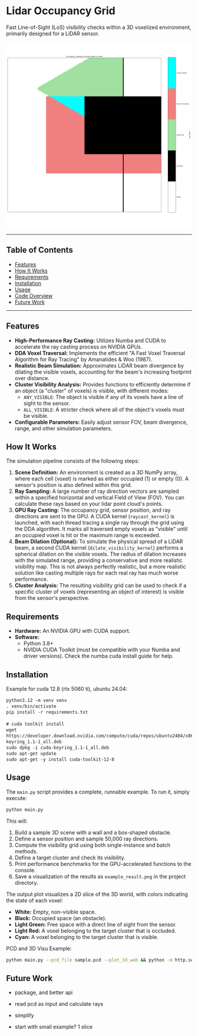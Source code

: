 # Lidar Occupancy Grid

Fast Line-of-Sight (LoS) visibility checks within a 3D voxelized environment, primarily designed for a LiDAR sensor.

![Example Result](example_result.png)

---

## Table of Contents

- [Features](#features)
- [How It Works](#how-it-works)
- [Requirements](#requirements)
- [Installation](#installation)
- [Usage](#usage)
- [Code Overview](#code-overview)
- [Future Work](#future-work)

---

## Features

- **High-Performance Ray Casting:** Utilizes Numba and CUDA to accelerate the ray casting process on NVIDIA GPUs.
- **DDA Voxel Traversal:** Implements the efficient "A Fast Voxel Traversal Algorithm for Ray Tracing" by Amanatides & Woo (1987).
- **Realistic Beam Simulation:** Approximates LiDAR beam divergence by dilating the visible voxels, accounting for the beam's increasing footprint over distance.
- **Cluster Visibility Analysis:** Provides functions to efficiently determine if an object (a "cluster" of voxels) is visible, with different modes:
  - `ANY_VISIBLE`: The object is visible if any of its voxels have a line of sight to the sensor.
  - `ALL_VISIBLE`: A stricter check where all of the object's voxels must be visible.
- **Configurable Parameters:** Easily adjust sensor FOV, beam divergence, range, and other simulation parameters.

## How It Works

The simulation pipeline consists of the following steps:

1.  **Scene Definition:** An environment is created as a 3D NumPy array, where each cell (voxel) is marked as either occupied (1) or empty (0). A sensor's position is also defined within this grid.
2.  **Ray Sampling:** A large number of ray direction vectors are sampled within a specified horizontal and vertical Field of View (FOV). You can calculate these rays based on your lidar point cloud's points.
3.  **GPU Ray Casting:** The occupancy grid, sensor position, and ray directions are sent to the GPU. A CUDA kernel (`raycast_kernel`) is launched, with each thread tracing a single ray through the grid using the DDA algorithm. It marks all traversed empty voxels as "visible" until an occupied voxel is hit or the maximum range is exceeded.
4.  **Beam Dilation (Optional):** To simulate the physical spread of a LiDAR beam, a second CUDA kernel (`dilate_visibility_kernel`) performs a spherical dilation on the visible voxels. The radius of dilation increases with the simulated range, providing a conservative and more realistic visibility map. This is not always perfectly realistic, but a more realistic solution like casting multiple rays for each real ray has much worse performance.
5.  **Cluster Analysis:** The resulting visibility grid can be used to check if a specific cluster of voxels (representing an object of interest) is visible from the sensor's perspective.

## Requirements

- **Hardware:** An NVIDIA GPU with CUDA support.
- **Software:**
  - Python 3.8+
  - NVIDIA CUDA Toolkit (must be compatible with your Numba and driver versions). Check the numba cuda install guide for help.

## Installation

Example for cuda 12.8 (rtx 5060 ti), ubuntu 24.04:

```
python3.12 -m venv venv
. venv/bin/activate
pip install -r requirements.txt

# cuda toolkit install
wget https://developer.download.nvidia.com/compute/cuda/repos/ubuntu2404/x86_64/cuda-keyring_1.1-1_all.deb
sudo dpkg -i cuda-keyring_1.1-1_all.deb
sudo apt-get update
sudo apt-get -y install cuda-toolkit-12-8
```

## Usage

The `main.py` script provides a complete, runnable example. To run it, simply execute:

```bash
python main.py
```

This will:

1.  Build a sample 3D scene with a wall and a box-shaped obstacle.
2.  Define a sensor position and sample 50,000 ray directions.
3.  Compute the visibility grid using both single-instance and batch methods.
4.  Define a target cluster and check its visibility.
5.  Print performance benchmarks for the GPU-accelerated functions to the console.
6.  Save a visualization of the results as `example_result.png` in the project directory.

The output plot visualizes a 2D slice of the 3D world, with colors indicating the state of each voxel:

- **White:** Empty, non-visible space.
- **Black:** Occupied space (an obstacle).
- **Light Green:** Free space with a direct line of sight from the sensor.
- **Light Red:** A voxel belonging to the target cluster that is occluded.
- **Cyan:** A voxel belonging to the target cluster that is visible.

PCD and 3D Visu Example:

```bash
python main.py --pcd_file sample.pcd --plot_3d_web && python -m http.server 8474
```

## Future Work

- package, and better api
- read pcd as input and calculate rays

- simplify
- start with small example? 1 slice
